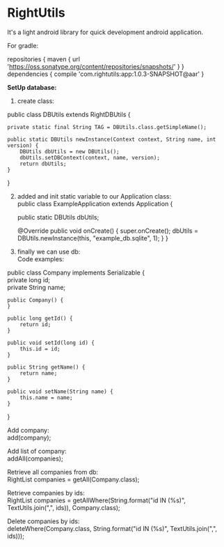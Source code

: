 RightUtils
==========
It's a light android library for quick development android application.

For gradle:

repositories {
	maven { url 'https://oss.sonatype.org/content/repositories/snapshots/' }
}</b>
dependencies {
	compile 'com.rightutils:app:1.0.3-SNAPSHOT@aar'
}



<b>SetUp database:</b>

1) create class:<br>

public class DBUtils extends RightDBUtils {

	private static final String TAG = DBUtils.class.getSimpleName();

	public static DBUtils newInstance(Context context, String name, int version) {
		DBUtils dbUtils = new DBUtils();
		dbUtils.setDBContext(context, name, version);
		return dbUtils;
	}
}

2) added and init static variable to our Application class:<br>
public class ExampleApplication extends Application {

	public static DBUtils dbUtils;

	@Override
	public void onCreate() {
		super.onCreate();
		dbUtils = DBUtils.newInstance(this, "example_db.sqlite", 1);
	}
}

3) finally we can use db:<br>
Code examples:<br>

public class Company implements Serializable {<br>
	private long id;<br>
	private String name;<br>

	public Company() {
	}
	
	public long getId() {
		return id;
	}

	public void setId(long id) {
		this.id = id;
	}

	public String getName() {
		return name;
	}

	public void setName(String name) {
		this.name = name;
	}
}

Add company:<br>
add(company);

Add list of company:<br>
addAll(companies);

Retrieve all companies from db:<br>
RightList<Company> companies = getAll(Company.class);

Retrieve companies by ids:<br>
RightList<Company> companies = getAllWhere(String.format("id IN (%s)", TextUtils.join(",", ids)), Company.class);

Delete companies by ids:<br>
deleteWhere(Company.class, String.format("id IN (%s)", TextUtils.join(",", ids)));
	

